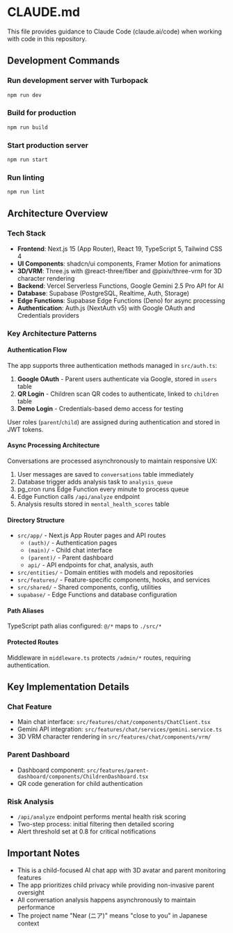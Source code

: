 # CLAUDE.md

This file provides guidance to Claude Code (claude.ai/code) when working with code in this repository.

## Development Commands

### Run development server with Turbopack
```bash
npm run dev
```

### Build for production
```bash
npm run build
```

### Start production server
```bash
npm run start
```

### Run linting
```bash
npm run lint
```

## Architecture Overview

### Tech Stack
- **Frontend**: Next.js 15 (App Router), React 19, TypeScript 5, Tailwind CSS 4
- **UI Components**: shadcn/ui components, Framer Motion for animations
- **3D/VRM**: Three.js with @react-three/fiber and @pixiv/three-vrm for 3D character rendering
- **Backend**: Vercel Serverless Functions, Google Gemini 2.5 Pro API for AI
- **Database**: Supabase (PostgreSQL, Realtime, Auth, Storage)
- **Edge Functions**: Supabase Edge Functions (Deno) for async processing
- **Authentication**: Auth.js (NextAuth v5) with Google OAuth and Credentials providers

### Key Architecture Patterns

#### Authentication Flow
The app supports three authentication methods managed in `src/auth.ts`:
1. **Google OAuth** - Parent users authenticate via Google, stored in `users` table
2. **QR Login** - Children scan QR codes to authenticate, linked to `children` table  
3. **Demo Login** - Credentials-based demo access for testing

User roles (`parent`/`child`) are assigned during authentication and stored in JWT tokens.

#### Async Processing Architecture
Conversations are processed asynchronously to maintain responsive UX:
1. User messages are saved to `conversations` table immediately
2. Database trigger adds analysis task to `analysis_queue`
3. pg_cron runs Edge Function every minute to process queue
4. Edge Function calls `/api/analyze` endpoint 
5. Analysis results stored in `mental_health_scores` table

#### Directory Structure
- `src/app/` - Next.js App Router pages and API routes
  - `(auth)/` - Authentication pages
  - `(main)/` - Child chat interface
  - `(parent)/` - Parent dashboard
  - `api/` - API endpoints for chat, analysis, auth
- `src/entities/` - Domain entities with models and repositories
- `src/features/` - Feature-specific components, hooks, and services
- `src/shared/` - Shared components, config, utilities
- `supabase/` - Edge Functions and database configuration

#### Path Aliases
TypeScript path alias configured: `@/*` maps to `./src/*`

#### Protected Routes
Middleware in `middleware.ts` protects `/admin/*` routes, requiring authentication.

## Key Implementation Details

### Chat Feature
- Main chat interface: `src/features/chat/components/ChatClient.tsx`
- Gemini API integration: `src/features/chat/services/gemini.service.ts`
- 3D VRM character rendering in `src/features/chat/components/vrm/`

### Parent Dashboard
- Dashboard component: `src/features/parent-dashboard/components/ChildrenDashboard.tsx`
- QR code generation for child authentication

### Risk Analysis
- `/api/analyze` endpoint performs mental health risk scoring
- Two-step process: initial filtering then detailed scoring
- Alert threshold set at 0.8 for critical notifications

## Important Notes

- This is a child-focused AI chat app with 3D avatar and parent monitoring features
- The app prioritizes child privacy while providing non-invasive parent oversight
- All conversation analysis happens asynchronously to maintain performance
- The project name "Near (ニア)" means "close to you" in Japanese context